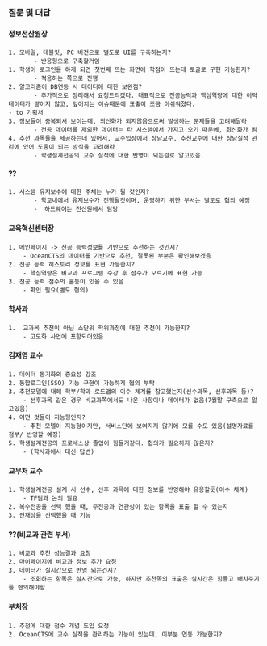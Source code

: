 ### 질문 및 대답
#### 정보전산원장
	1. 모바일, 테블릿, PC 버전으로 별도로 UI를 구축하는지?
		   - 반응형으로 구축할거임
	1. 학생이 로그인을 하게 되면 첫번째 뜨는 화면에 학점이 뜨는데 토글로 구현 가능한지?
		   - 적용하는 쪽으로 진행
	2. 알고리즘이 DB연동 시 데이터에 대한 보완점?
		   - 추가적으로 정리해서 요청드리겠다. 대표적으로 전공능력과 핵심역량에 대한 이력데이터가 쌓이지 않고, 엎어치는 이슈때문에 표출이 조금 아쉬워졌다.
	- to 기획처
	3. 정보들이 중복되서 보이는데, 최신화가 되지않음으로써 발생하는 문제들을 고려해달라
		   - 전공 데이터를 제외한 데이터는 타 시스템에서 가지고 오기 때문에, 최신화가 됨
	4. 추천 과목들을 제공하는데 있어서, 교수입장에서 상담교수, 추천교수에 대한 상담실적 관리에 있어 도움이 되는 방식을 고려해라
		   - 학생설계전공의 교수 실적에 대한 반영이 되는걸로 알고있음.
	
#### ??
	1. 시스템 유지보수에 대한 주체는 누가 될 것인지?
		   - 학교내에서 유지보수가 진행될것이며, 운영하기 위한 부서는 별도로 협의 예정
		   -  하드웨어는 전산원에서 담당
	     
#### 교육혁신센터장
	1. 메인페이지 -> 전공 능력정보를 기반으로 추천하는 것인지?
		- OceanCTS의 데이터를 기반으로 추천, 잘못된 부분은 확인해보겠음
	2. 전공 능력 히스토리 정보를 표현 가능한지?
		- 핵심역량은 비교과 프로그램 수강 후 점수가 오르기에 표현 가능
	3. 전공 능력 점수의 혼동이 있을 수 있음
		- 확인 필요(별도 협의)
		  
#### 학사과
	1.  교과목 추천이 아닌 소단위 학위과정에 대한 추천이 가능한지?
		- 고도화 사업에 포함되어있음
		  
#### 김재영 교수
	1. 데이터 동기화의 중요성 강조
	2. 통합로그인(SSO) 기능 구현이 가능하게 협의 부탁
	3. 추천모델에 대해 학부/학과 로드맵의 이수 체계를 참고했는지(선수과목, 선후과목 등)?
		- 선후과목 같은 경우 비교과쪽에서도 나온 사항이나 데이터가 없음(7월말 구축으로 알고있음)
	4. 어떤 것들이 지능형인지?
		- 추천 모델이 지능형이지만, 서비스단에 보여지지 않기에 모를 수도 있음(설명자료를 첨부/ 반영할 예정)
	5. 학생설계전공의 프로세스상 졸업이 힘들거같다. 협의가 필요하지 않은지?
		- (학사과에서 대신 답변)
		  
#### 교무처 교수
	1. 학생설계전공 설계 시 선수, 선후 과목에 대한 정보를 반영해야 유용할듯(이수 체계)
		- TF팀과 논의 필요
	2. 복수전공을 선택 했을 때, 주전공과 연관성이 있는 항목을 표출 할 수 있는지
	3. 인재상을 선택했을 때 기능

#### ??(비교과 관련 부서)
	1. 비교과 추천 성능결과 요청
	2. 마이페이지에 비교과 정보 추가 요청
	3. 데이터가 실시간으로 반영 되는건지?
		- 조회하는 항목은 실시간으로 가능, 하지만 추천쪽의 표출은 실시간은 힘들고 배치주기를 협의해야함

#### 부처장
	1. 추천에 대한 점수 개념 도입 요청
	2. OceanCTS에 교수 실적을 관리하는 기능이 있는데, 이부분 연동 가능한지?

